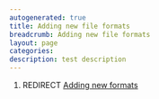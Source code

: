 ```yaml
---
autogenerated: true
title: Adding new file formats
breadcrumb: Adding new file formats
layout: page
categories: 
description: test description
---
```


1.  REDIRECT [Adding new formats](Adding_new_formats )
